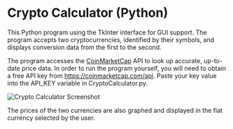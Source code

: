# Crypto Calculator (Python)

This Python program using the TkInter interface for GUI support. The program accepts two cryptocurrencies, identified by their symbols, and displays conversion data from the first to the second.

The program accesses the [CoinMarketCap](https://coinmarketcap.com/) API to look up accurate, up-to-date price data. In order to run the program yourself, you will need to obtain a free API key from https://coinmarketcap.com/api. Paste your key value into the API_KEY variable in CryptoCalculator.py.

![Crypto Calculator Screenshot](https://i.imgur.com/YkS83QH.png)

The prices of the two currencies are also graphed and displayed in the fiat currency selected by the user.
